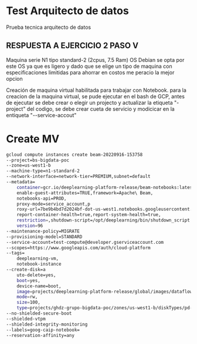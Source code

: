 # Test Arquitecto de datos
Prueba tecnica arquitecto de datos

## RESPUESTA A EJERCICIO 2 PASO V

Maquina serie N1 tipo standard-2 (2cpus, 7.5 Ram) 
OS Debian se opta por este OS ya que es ligero y dado que se elige un tipo de maquina con especificaciones limitidas para ahorrar en costos me peracio la mejor opcion

Creación de maquina virtual habilitada para trabajar con Notebook.
para la creacion de la maquina virtual, se pude ejecutar en el bash de GCP, antes de ejecutar se debe crear o elegir un projecto y actualizar la etiqueta "-project" del codigo, se debe crear cueta de servicio y modicicar en la entiqueta "--service-accout"

# Create MV
```bash
gcloud compute instances create beam-20220916-153758 
--project=bs-bigdata-poc 
--zone=us-west1-b 
--machine-type=n1-standard-2 
--network-interface=network-tier=PREMIUM,subnet=default 
--metadata=
    container=gcr.io/deeplearning-platform-release/beam-notebooks:latest,
    enable-guest-attributes=TRUE,framework=Apache\ Beam,
    notebooks-api=PROD,
    proxy-mode=service_account,p
    roxy-url=7be9b4bd7d2024bf-dot-us-west1.notebooks.googleusercontent.com,
    report-container-health=true,report-system-health=true,
    restriction=,shutdown-script=/opt/deeplearning/bin/shutdown_script.sh,title=,
    version=96 
--maintenance-policy=MIGRATE 
--provisioning-model=STANDARD 
--service-account=test-compute@developer.gserviceaccount.com 
--scopes=https://www.googleapis.com/auth/cloud-platform 
--tags=
    deeplearning-vm,
    notebook-instance 
--create-disk=a
    uto-delete=yes,
    boot=yes,
    device-name=boot,
    image=projects/deeplearning-platform-release/global/images/dataflow-container-v20220825,
    mode=rw,
    size=100,
    type=projects/ghdz-grupo-bigdata-poc/zones/us-west1-b/diskTypes/pd-standard 
--no-shielded-secure-boot
--shielded-vtpm 
--shielded-integrity-monitoring 
--labels=goog-caip-notebook= 
--reservation-affinity=any
```
